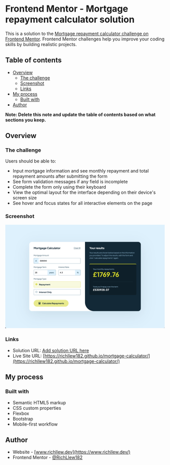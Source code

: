 # Frontend Mentor - Mortgage repayment calculator solution

This is a solution to the [Mortgage repayment calculator challenge on Frontend Mentor](https://www.frontendmentor.io/challenges/mortgage-repayment-calculator-Galx1LXK73). Frontend Mentor challenges help you improve your coding skills by building realistic projects.

## Table of contents

- [Overview](#overview)
  - [The challenge](#the-challenge)
  - [Screenshot](#screenshot)
  - [Links](#links)
- [My process](#my-process)
  - [Built with](#built-with)
- [Author](#author)

**Note: Delete this note and update the table of contents based on what sections you keep.**

## Overview

### The challenge

Users should be able to:

- Input mortgage information and see monthly repayment and total repayment amounts after submitting the form
- See form validation messages if any field is incomplete
- Complete the form only using their keyboard
- View the optimal layout for the interface depending on their device's screen size
- See hover and focus states for all interactive elements on the page

### Screenshot

![](./assets/images/screenshot.png)

### Links

- Solution URL: [Add solution URL here](https://your-solution-url.com)
- Live Site URL: [https://richllew182.github.io/mortgage-calculator/](https://richllew182.github.io/mortgage-calculator/)

## My process

### Built with

- Semantic HTML5 markup
- CSS custom properties
- Flexbox
- Bootstrap
- Mobile-first workflow

## Author

- Website - [www.richllew.dev](https://www.richllew.dev/)
- Frontend Mentor - [@RichLlew182](https://www.frontendmentor.io/profile/RichLlew182)
